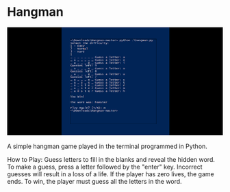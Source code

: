 # Hangman

![hangman](hangman.jpg)

A simple hangman game played in the terminal programmed in Python.

How to Play:
Guess letters to fill in the blanks and reveal the hidden word.
To make a guess, press a letter followed by the "enter" key.
Incorrect guesses will result in a loss of a life.
If the player has zero lives, the game ends.
To win, the player must guess all the letters in the word.
